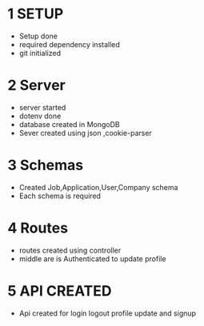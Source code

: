 # 1 SETUP
  - Setup done 
  - required dependency installed 
  - git initialized 

# 2 Server
 - server started
 - dotenv done 
 - database created in MongoDB
 - Sever created using json ,cookie-parser
 # 3 Schemas
 - Created Job,Application,User,Company schema
 - Each schema is required
 # 4 Routes
 - routes created using controller
 - middle are is Authenticated to update profile 
 
# 5 API CREATED
 - Api created for login logout profile update and signup